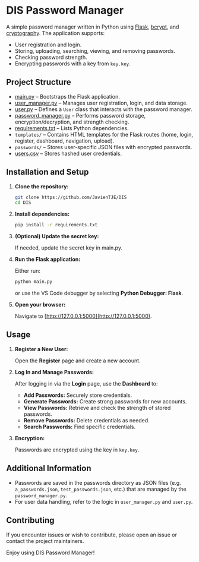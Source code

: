 # DIS Password Manager

A simple password manager written in Python using [Flask](https://palletsprojects.com/p/flask/), [bcrypt](https://pypi.org/project/bcrypt/), and [cryptography](https://pypi.org/project/cryptography/). The application supports:

- User registration and login.
- Storing, uploading, searching, viewing, and removing passwords.
- Checking password strength.
- Encrypting passwords with a key from `key.key`.

## Project Structure

- [main.py](main.py) – Bootstraps the Flask application.
- [user_manager.py](user_manager.py) – Manages user registration, login, and data storage.
- [user.py](user.py) – Defines a `User` class that interacts with the password manager.
- [password_manager.py](password_manager.py) – Performs password storage, encryption/decryption, and strength checking.
- [requirements.txt](requirements.txt) – Lists Python dependencies.
- `templates/` – Contains HTML templates for the Flask routes (home, login, register, dashboard, navigation, upload).
- `passwords/` – Stores user-specific JSON files with encrypted passwords.
- [users.csv](users.csv) – Stores hashed user credentials.

## Installation and Setup

1. **Clone the repository:**

   ```sh
   git clone https://github.com/JavienTJE/DIS
   cd DIS
   ```

2. **Install dependencies:**

   ```sh
   pip install -r requirements.txt
   ```

3. **(Optional) Update the secret key:**

   If needed, update the secret key in main.py.

4. **Run the Flask application:**

   Either run:

   ```sh
   python main.py
   ```

   or use the VS Code debugger by selecting **Python Debugger: Flask**.

5. **Open your browser:**

   Navigate to [http://127.0.0.1:5000](http://127.0.0.1:5000).

## Usage

1. **Register a New User:**

   Open the **Register** page and create a new account.

2. **Log In and Manage Passwords:**

   After logging in via the **Login** page, use the **Dashboard** to:
   - **Add Passwords:** Securely store credentials.
   - **Generate Passwords:** Create strong passwords for new accounts.
   - **View Passwords:** Retrieve and check the strength of stored passwords.
   - **Remove Passwords:** Delete credentials as needed.
   - **Search Passwords:** Find specific credentials.

3. **Encryption:**

   Passwords are encrypted using the key in `key.key`.

## Additional Information

- Passwords are saved in the passwords directory as JSON files (e.g. `a_passwords.json`, `test_passwords.json`, etc.) that are managed by the `password_manager.py`.
- For user data handling, refer to the logic in `user_manager.py` and `user.py`.

## Contributing

If you encounter issues or wish to contribute, please open an issue or contact the project maintainers.

Enjoy using DIS Password Manager!